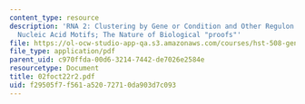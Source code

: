 ```yaml
---
content_type: resource
description: 'RNA 2: Clustering by Gene or Condition and Other Regulon Data Sources
  Nucleic Acid Motifs; The Nature of Biological "proofs"'
file: https://ol-ocw-studio-app-qa.s3.amazonaws.com/courses/hst-508-genomics-and-computational-biology-fall-2002/f29505f7f561a52072710da903d7c093_02foct22r2.pdf
file_type: application/pdf
parent_uid: c970ffda-00d6-3214-7442-de7026e2584e
resourcetype: Document
title: 02foct22r2.pdf
uid: f29505f7-f561-a520-7271-0da903d7c093
---
```

